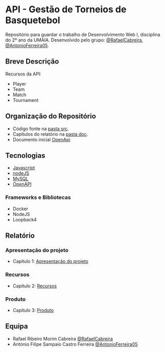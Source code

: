 # API - Gestão de Torneios de Basquetebol

Repositório para guardar o trabalho de Desenvolvimento Web I, disciplina do 2º ano da UMAIA. Desenvolvido pelo grupo: [@RafaelCabreira](https://github.com/RafaelCabreira), [@AntonioFerreira05](https://github.com/AntonioFerreira05).

## Breve Descrição

Recursos da API:

- Player
- Team
- Match
- Tournament

## Organização do Repositório


* Código fonte na [pasta src](src/).
* Capítulos do relatório na [pasta doc](doc/).
* Documento inicial [OpenApi](src/api/openapi.yaml)


## Tecnologias


* [Javascript](https://developer.mozilla.org/en-US/docs/Learn/JavaScript)
* [nodeJS](https://nodejs.org/en/)
* [MySQL](https://www.mysql.com)
* [OpenAPI](https://swagger.io/specification/)

### Frameworks e Bibliotecas

* Docker
* NodeJS
* Loopback4

## Relatório

### Apresentação do projeto
* Capítulo 1: [Apresentação do projeto](doc/c1.md)
### Recursos
* Capítulo 2: [Recursos](doc/c2.md)
### Produto
* Capítulo 3: [Produto](doc/c3.md)

## Equipa
* Rafael Ribeiro Morim Cabreira [@RafaelCabreira](https://github.com/RafaelCabreira)
* António Filipe Sampaio Castro Ferreira [@AntonioFerreira05](https://github.com/AntonioFerreira05)